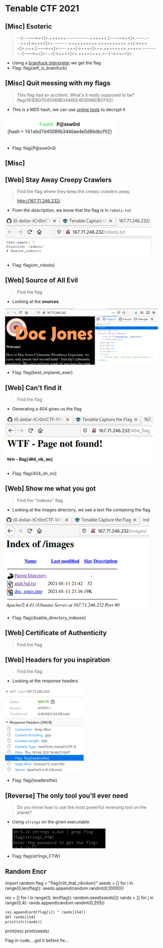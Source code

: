 # Tenable CTF 2021

## [Misc] Esoteric

> --[----->+<]>.++++++.-----------.++++++.[----->+<]>.----.---.+++[->+++<]>+.-------.++++++++++.++++++++++.++[->+++<]>.+++.[--->+<]>----.+++[->+++<]>++.++++++++.+++++.--------.-[--->+<]>--.+[->+++<]>+.++++++++.>--[-->+++<]>.

- Using a [brainfuck interpreter](https://www.dcode.fr/brainfuck-language) we get the flag
- Flag: flag{wtf_is_brainfuck}

## [Misc] Quit messing with my flags

> This flag had an accident. What's it really supposed to be? flag{161EBD7D45089B3446EE4E0D86DBCF92}

- This is a MD5 hash, we can use [online tools](https://www.md5online.org/md5-decrypt.html) to decrypt it

![](./images/md5flag.png)

- Flag: flag{P@ssw0rd}

## [Misc] 

## [Web] Stay Away Creepy Crawlers

> Find the flag where they keep the creepy crawlers away.
>
> http://167.71.246.232/

- From the description, we know that the flag is in `robots.txt`

![](./images/robotsTxtFlag.png)

- Flag: flag{mr_roboto}

## [Web] Source of All Evil

> Find the flag
>

- Looking at the **sources**

![](./images/sourcesFlag.png)

- Flag: flag{best_implants_ever} 

## [Web] Can't find it

> Find the flag

- Generating a 404 gives us the flag

![](./images/cantFindFlag.png)

- Flag: flag{404_oh_no}

## [Web] Show me what you got

> Find the "indexes" flag

- Looking at the images directory, we see a text file containing the flag

![](./images/indexFlag.png)

- Flag: flag{disable_directory_indexes}

## [Web] Certificate of Authenticity

> Find the flag



## [Web] Headers for you inspiration

> Find the flag

- Looking at the response headers

![](./images/headersFlag.png)

- Flag: flag{headersftw}

## [Reverse] The only tool you'll ever need

> Do you know how to use the most powerful reversing tool on the planet?

- Using `strings` on the given executable

  ![](./images/stringsFlag.png)

- Flag: flag{str1ngs_FTW}





## Random Encr

import random
flag = "flag{n0t_that_r4ndom}"
seeds = []
for i in range(0,len(flag)):
    seeds.append(random.randint(0,10000))

res = []
for i in range(0, len(flag)):
    random.seed(seeds[i])
    rands = []
    for j in range(0,4):
        rands.append(random.randint(0,255))

    res.append(ord(flag[i]) ^ rands[i%4])
    del rands[i%4]
    print(str(rands))

print(res)
print(seeds)



Flag in code... got it before fix...